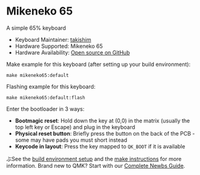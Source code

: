 # Mikeneko 65

A simple 65% keyboard

* Keyboard Maintainer: [takishim](https://github.com/takishim)
* Hardware Supported: Mikeneko 65
* Hardware Availability: [Open source on GitHub](https://github.com/takishim/mikeneko65/)

Make example for this keyboard (after setting up your build environment):

    make mikeneko65:default

Flashing example for this keyboard:

    make mikeneko65:default:flash

Enter the bootloader in 3 ways:

* **Bootmagic reset**: Hold down the key at (0,0) in the matrix (usually the top left key or Escape) and plug in the keyboard
* **Physical reset button**: Briefly press the button on the back of the PCB - some may have pads you must short instead
* **Keycode in layout**: Press the key mapped to `QK_BOOT` if it is available

ぶSee the [build environment setup](https://docs.qmk.fm/#/getting_started_build_tools) and the [make instructions](https://docs.qmk.fm/#/getting_started_make_guide) for more information. Brand new to QMK? Start with our [Complete Newbs Guide](https://docs.qmk.fm/#/newbs).
